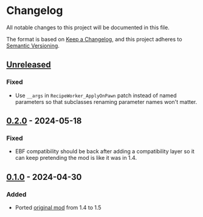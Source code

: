 # Changelog

All notable changes to this project will be documented in this file.

The format is based on [Keep a Changelog](https://keepachangelog.com/en/1.0.0/),
and this project adheres to [Semantic Versioning](https://semver.org/spec/v2.0.0.html).

## [Unreleased]

### Fixed

-   Use `__args` in `RecipeWorker_ApplyOnPawn` patch instead of named parameters so that subclasses renaming parameter names won't matter.

## [0.2.0] - 2024-05-18

### Fixed

-   EBF compatibility should be back after adding a compatibility layer so it can keep pretending the mod is like it was in 1.4.

## [0.1.0] - 2024-04-30

### Added

-   Ported [original mod](https://github.com/SirRebelRabbit/Quality-Bionics) from 1.4 to 1.5

[Unreleased]: https://github.com/ilyvion/Quality-Bionics-Continued/compare/v0.2.0...HEAD
[0.2.0]: https://github.com/ilyvion/Quality-Bionics-Continued/compare/v0.1.0...v0.2.0
[0.1.0]: https://github.com/ilyvion/Quality-Bionics-Continued/releases/tag/v0.1.0
